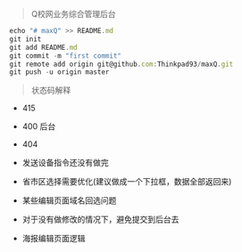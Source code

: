 > Q校网业务综合管理后台


``` javascript
echo "# maxQ" >> README.md
git init
git add README.md
git commit -m "first commit"
git remote add origin git@github.com:Thinkpad93/maxQ.git
git push -u origin master

```
> 状态码解释

* 415
* 400 后台
* 404




* 发送设备指令还没有做完
* 省市区选择需要优化(建议做成一个下拉框，数据全部返回来)
* 某些编辑页面域名回选问题
* 对于没有做修改的情况下，避免提交到后台去
* 海报编辑页面逻辑


